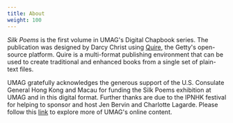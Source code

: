 ```yaml
---
title: About
weight: 100
---
```


*Silk Poems* is the first volume in UMAG's Digital Chapbook series. The publication was designed by Darcy Christ using [Quire](https://gettypubs.github.io/quire/), the Getty's open-source platform. Quire is a multi-format publishing environment that can be used to create traditional and enhanced books from a single set of plain-text files.

UMAG gratefully acknowledges the generous support of the U.S. Consulate General Hong Kong and Macau for funding the Silk Poems exhibition at UMAG and in this digital format. Further thanks are due to the IPNHK festival for helping to sponsor and host Jen Bervin and Charlotte Lagarde. Please follow this [link](https://www.umag.hku.hk/en/) to explore more of UMAG's online content.
